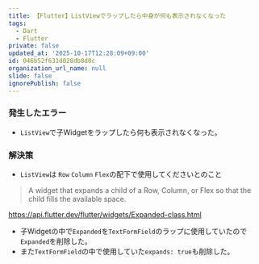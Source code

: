 ```yaml
---
title: 【Flutter】ListViewでラップしたら中身が何も表示されなくなった
tags:
  - Dart
  - Flutter
private: false
updated_at: '2025-10-17T12:28:09+09:00'
id: 046b52f631d028db8d0c
organization_url_name: null
slide: false
ignorePublish: false
---
```

### 発生したエラー
* `ListView`で子Widgetをラップしたら何も表示されなくなった。

### 解決策
* `ListView`は `Row` `Column` `Flex`の配下で使用してくださいとのこと
> A widget that expands a child of a Row, Column, or Flex so that the child fills the available space.

https://api.flutter.dev/flutter/widgets/Expanded-class.html

* 子Widgetの中で`Expanded`を`TextFormField`のラップに使用していたので`Expanded`を削除した。
* また`TextFormField`の中で使用していた`expands: true`も削除した。
